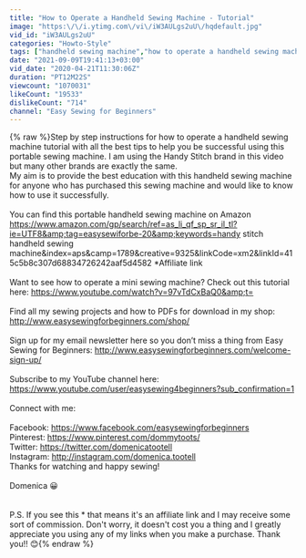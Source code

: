 ```yaml
---
title: "How to Operate a Handheld Sewing Machine - Tutorial"
image: "https:\/\/i.ytimg.com\/vi\/iW3AULgs2uU\/hqdefault.jpg"
vid_id: "iW3AULgs2uU"
categories: "Howto-Style"
tags: ["handheld sewing machine","how to operate a handheld sewing machine","mini sewing machine"]
date: "2021-09-09T19:41:13+03:00"
vid_date: "2020-04-21T11:30:06Z"
duration: "PT12M22S"
viewcount: "1070031"
likeCount: "19533"
dislikeCount: "714"
channel: "Easy Sewing for Beginners"
---
```

{% raw %}Step by step instructions for how to operate a handheld sewing machine tutorial with all the best tips to help you be successful using this portable sewing machine. I am using the Handy Stitch brand in this video but many other brands are exactly the same. <br />My aim is to provide the best education with this handheld sewing machine for anyone who has purchased this sewing machine and would like to know how to use it successfully. <br /><br />You can find this portable handheld sewing machine on Amazon <a rel="nofollow" target="blank" href="https://www.amazon.com/gp/search/ref=as_li_qf_sp_sr_il_tl?ie=UTF8&amp;tag=easysewiforbe-20&amp;keywords=handy">https://www.amazon.com/gp/search/ref=as_li_qf_sp_sr_il_tl?ie=UTF8&amp;tag=easysewiforbe-20&amp;keywords=handy</a> stitch handheld sewing machine&amp;index=aps&amp;camp=1789&amp;creative=9325&amp;linkCode=xm2&amp;linkId=415c5b8c307d68834726242aaf5d4582 *Affiliate link<br /><br />Want to see how to operate a mini sewing machine? Check out this tutorial here: <a rel="nofollow" target="blank" href="https://www.youtube.com/watch?v=97vTdCxBaQ0&amp;t=">https://www.youtube.com/watch?v=97vTdCxBaQ0&amp;t=</a><br /><br />Find all my sewing projects and how to PDFs for download in my shop: <a rel="nofollow" target="blank" href="http://www.easysewingforbeginners.com/shop/">http://www.easysewingforbeginners.com/shop/</a> <br /><br />Sign up for my email newsletter here so you don’t miss a thing from Easy Sewing for Beginners: <a rel="nofollow" target="blank" href="http://www.easysewingforbeginners.com/welcome-sign-up/">http://www.easysewingforbeginners.com/welcome-sign-up/</a><br /><br />Subscribe to my YouTube channel here: <a rel="nofollow" target="blank" href="https://www.youtube.com/user/easysewing4beginners?sub_confirmation=1">https://www.youtube.com/user/easysewing4beginners?sub_confirmation=1</a><br /><br />Connect with me:<br /><br />Facebook: <a rel="nofollow" target="blank" href="https://www.facebook.com/easysewingforbeginners">https://www.facebook.com/easysewingforbeginners</a><br />Pinterest: <a rel="nofollow" target="blank" href="https://www.pinterest.com/dommytoots/">https://www.pinterest.com/dommytoots/</a><br />Twitter: <a rel="nofollow" target="blank" href="https://twitter.com/domenicatootell">https://twitter.com/domenicatootell</a><br />Instagram: <a rel="nofollow" target="blank" href="http://instagram.com/domenica.tootell">http://instagram.com/domenica.tootell</a><br />Thanks for watching and happy sewing!<br /><br />Domenica 😀<br /><br /><br />P.S. If you see this * that means it's an affiliate link and I may receive some sort of commission. Don't worry, it doesn't cost you a thing and I greatly appreciate you using any of my links when you make a purchase. Thank you!! 😊{% endraw %}
